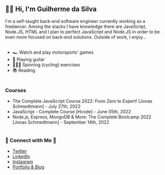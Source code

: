 ## 👋🏻 Hi, I'm Guilherme da Silva

I'm a self-taught back-end software engineer currently working as a freelancer. Among the stacks I have knowledge there are JavaScript, Node.JS, HTML and I plan to perfect JavaScript and Node.JS in order to be even more focused on back-end solutions. Outside of work, I enjoy...
</br></br>
* 🏎 Watch and play motorsports' games
* 🎸 Playing guitar
* 🚴🏽‍♂️ Spinning (cycling) exercises
* 📚 Reading</br></br>

### Courses
* The Complete JavaScript Course 2022: From Zero to Expert! [Jonas Schmedtmann] - July 27th, 2022
* JavaScript - Complete Course [Hcode] - June 05th, 2022
* Node.js, Express, MongoDB & More: The Complete Bootcamp 2022 [Jonas Schmedtmann] - September 14th, 2022</br></br>

### 📩 Connect with Me 📩
* [Twitter](https://twitter.com/gui_emot)
* [LinkedIn](https://linkedin.com/in/guilhermeluizbarboza)
* [Instagram](https://instagram.com/gui_emot)
* [Portfolio & Blog](https://guiemot.com)
